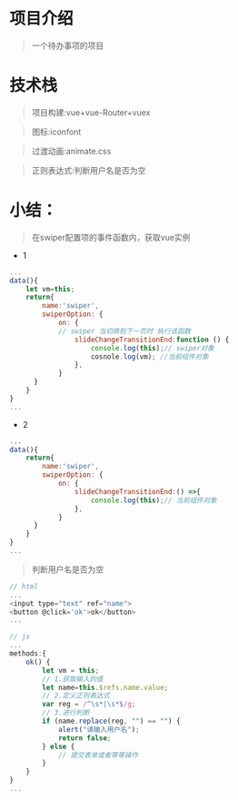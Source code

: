 # 项目介绍
>一个待办事项的项目

# 技术栈
>项目构建:vue+vue-Router+vuex

>图标:iconfont

>过渡动画:animate.css

>正则表达式:判断用户名是否为空

# 小结：
>在swiper配置项的事件函数内，获取vue实例
- 1
```javascript
...
data(){
    let vm=this;
    return{
        name:'swiper',
        swiperOption: {
            on: {
            // swiper 当切换到下一页时 执行该函数
                slideChangeTransitionEnd:function () {
                    console.log(this);// swiper对象
                    cosnole.log(vm); //当前组件对象
                },
            }
      }
    }
}
...
```
- 2
```javascript
...
data(){
    return{
        name:'swiper',
        swiperOption: {
            on: {
                slideChangeTransitionEnd:() =>{
                    console.log(this);// 当前组件对象
                },
            }
      }
    }
}
...
```

>判断用户名是否为空
```javascript
// html
...
<input type="text" ref="name">
<button @click='ok'>ok</button>
...

// js
...
methods:{
    ok() {
        let vm = this;
        // 1.获取输入的值
        let name=this.$refs.name.value;
        // 2.定义正则表达式
        var reg = /^\s*|\s*$/g;
        // 3.进行判断
        if (name.replace(reg, "") == "") {
            alert("请输入用户名");
            return false;
        } else {
            // 提交表单或者等等操作
        }
    }
}
...

```